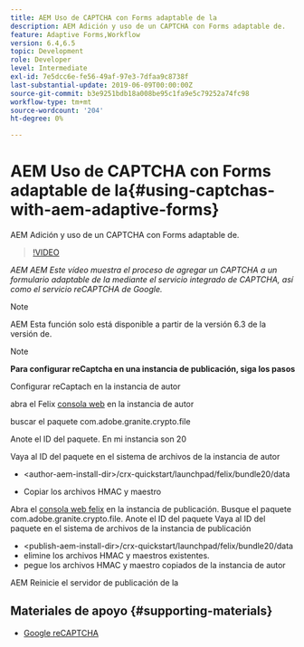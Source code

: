 ```yaml
---
title: AEM Uso de CAPTCHA con Forms adaptable de la
description: AEM Adición y uso de un CAPTCHA con Forms adaptable de.
feature: Adaptive Forms,Workflow
version: 6.4,6.5
topic: Development
role: Developer
level: Intermediate
exl-id: 7e5dcc6e-fe56-49af-97e3-7dfaa9c8738f
last-substantial-update: 2019-06-09T00:00:00Z
source-git-commit: b3e9251bdb18a008be95c1fa9e5c79252a74fc98
workflow-type: tm+mt
source-wordcount: '204'
ht-degree: 0%

---
```


# AEM Uso de CAPTCHA con Forms adaptable de la{#using-captchas-with-aem-adaptive-forms}

AEM Adición y uso de un CAPTCHA con Forms adaptable de.

>[!VIDEO](https://video.tv.adobe.com/v/18336?quality=12&learn=on)

*AEM AEM Este vídeo muestra el proceso de agregar un CAPTCHA a un formulario adaptable de la mediante el servicio integrado de CAPTCHA, así como el servicio reCAPTCHA de Google.*

>[!NOTE]
>
>AEM Esta función solo está disponible a partir de la versión 6.3 de la versión de.

>[!NOTE]
>
>**Para configurar reCaptcha en una instancia de publicación, siga los pasos**
>
>Configurar reCaptach en la instancia de autor
>
>abra el Felix [consola web](http://localhost:4502/system/console/bundles) en la instancia de autor
>
>buscar el paquete com.adobe.granite.crypto.file
>
>Anote el ID del paquete. En mi instancia son 20
>
>Vaya al ID del paquete en el sistema de archivos de la instancia de autor
>
>* &lt;author-aem-install-dir>/crx-quickstart/launchpad/felix/bundle20/data
* Copiar los archivos HMAC y maestro
>
Abra el [consola web felix](http://localhost:4502/system/console/bundles) en la instancia de publicación. Busque el paquete com.adobe.granite.crypto.file. Anote el ID del paquete
Vaya al ID del paquete en el sistema de archivos de la instancia de publicación
* &lt;publish-aem-install-dir>/crx-quickstart/launchpad/felix/bundle20/data
* elimine los archivos HMAC y maestros existentes.
* pegue los archivos HMAC y maestro copiados de la instancia de autor
>
AEM Reinicie el servidor de publicación de la

## Materiales de apoyo {#supporting-materials}

* [Google reCAPTCHA](https://www.google.com/recaptcha)
